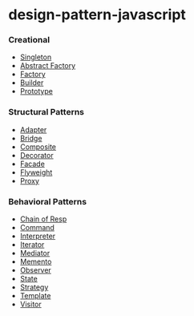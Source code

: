 # design-pattern-javascript

### Creational
* [Singleton](./src/singleton)
* [Abstract Factory]()
* [Factory]()
* [Builder]()
* [Prototype]()

### Structural Patterns
* [Adapter]()
* [Bridge]()
* [Composite]()
* [Decorator]()
* [Facade]()
* [Flyweight]()
* [Proxy]()

### Behavioral Patterns
* [Chain of Resp]()
* [Command]()
* [Interpreter]()
* [Iterator]()
* [Mediator]()
* [Memento]()
* [Observer]()
* [State]()
* [Strategy]()
* [Template]()
* [Visitor]()